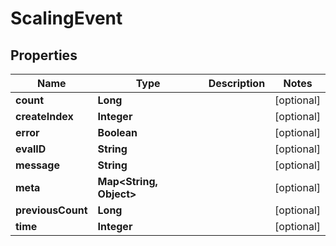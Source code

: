 

# ScalingEvent


## Properties

Name | Type | Description | Notes
------------ | ------------- | ------------- | -------------
**count** | **Long** |  |  [optional]
**createIndex** | **Integer** |  |  [optional]
**error** | **Boolean** |  |  [optional]
**evalID** | **String** |  |  [optional]
**message** | **String** |  |  [optional]
**meta** | **Map&lt;String, Object&gt;** |  |  [optional]
**previousCount** | **Long** |  |  [optional]
**time** | **Integer** |  |  [optional]



